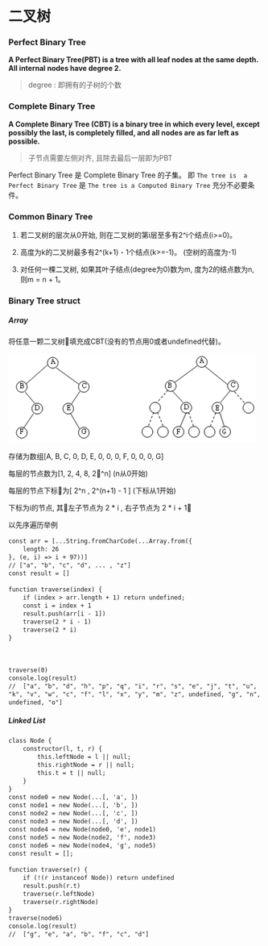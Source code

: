 # 二叉树

### Perfect Binary Tree

**A Perfect Binary Tree(PBT) is a tree with all leaf nodes at the same depth. 
All internal nodes have degree 2.**

> degree : 即拥有的子树的个数

### Complete Binary Tree

**A Complete Binary Tree (CBT) is a binary tree in which every level, 
except possibly the last, is completely filled, and all nodes 
are as far left as possible.**

> 子节点需要左侧对齐, 且除去最后一层即为PBT

Perfect Binary Tree 是 Complete Binary Tree 的子集。 即 `The tree is  a Perfect Binary Tree` 是 `The tree is a Computed Binary Tree` 充分不必要条件。 

### Common Binary Tree

1. 若二叉树的层次从0开始, 则在二叉树的第i层至多有2^i个结点(i>=0)。 

2. 高度为k的二叉树最多有2^(k+1) - 1个结点(k>=-1)。 (空树的高度为-1)

3. 对任何一棵二叉树, 如果其叶子结点(degree为0)数为m, 度为2的结点数为n, 则m = n + 1。 

### Binary Tree struct

##### Array

将任意一颗二叉树填充成CBT(没有的节点用0或者undefined代替)。 

![img](../img/20180716001.png)

存储为数组[A, B, C, 0, D, E, 0, 0, 0, F, 0, 0, 0, G]

每层的节点数为[1, 2, 4, 8, 2^n] (n从0开始)

每层的节点下标为[ 2^n , 2^(n+1) - 1 ] (下标从1开始)

下标为i的节点, 其左子节点为 2 * i , 右子节点为 2 * i + 1

以先序遍历举例

    const arr = [...String.fromCharCode(...Array.from({
        length: 26
    }, (e, i) => i + 97))]
    // ["a", "b", "c", "d", ... , "z"]
    const result = []

    function traverse(index) {
        if (index > arr.length + 1) return undefined; 
        const i = index + 1
        result.push(arr[i - 1])
        traverse(2 * i - 1)
        traverse(2 * i)
    }

    

    traverse(0)
    console.log(result)
    //  ["a", "b", "d", "h", "p", "q", "i", "r", "s", "e", "j", "t", "u", "k", "v", "w", "c", "f", "l", "x", "y", "m", "z", undefined, "g", "n", undefined, "o"]

##### Linked List

    class Node {
        constructor(l, t, r) {
            this.leftNode = l || null; 
            this.rightNode = r || null; 
            this.t = t || null; 
        }
    }
    const node0 = new Node(...[, 'a', ])
    const node1 = new Node(...[, 'b', ])
    const node2 = new Node(...[, 'c', ])
    const node3 = new Node(...[, 'd', ])
    const node4 = new Node(node0, 'e', node1)
    const node5 = new Node(node2, 'f', node3)
    const node6 = new Node(node4, 'g', node5)
    const result = []; 

    function traverse(r) {
        if (!(r instanceof Node)) return undefined
        result.push(r.t)
        traverse(r.leftNode)
        traverse(r.rightNode)
    }
    traverse(node6)
    console.log(result)
    //  ["g", "e", "a", "b", "f", "c", "d"]

